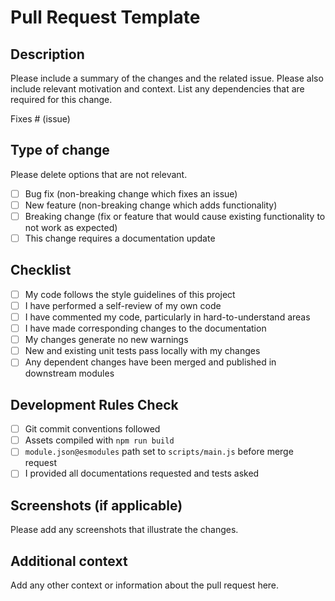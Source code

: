 # Pull Request Template

## Description

Please include a summary of the changes and the related issue. Please also include relevant motivation and context. List any dependencies that are required for this change.

Fixes # (issue)

## Type of change

Please delete options that are not relevant.

- [ ] Bug fix (non-breaking change which fixes an issue)
- [ ] New feature (non-breaking change which adds functionality)
- [ ] Breaking change (fix or feature that would cause existing functionality to not work as expected)
- [ ] This change requires a documentation update

## Checklist

- [ ] My code follows the style guidelines of this project
- [ ] I have performed a self-review of my own code
- [ ] I have commented my code, particularly in hard-to-understand areas
- [ ] I have made corresponding changes to the documentation
- [ ] My changes generate no new warnings
- [ ] New and existing unit tests pass locally with my changes
- [ ] Any dependent changes have been merged and published in downstream modules

## Development Rules Check

- [ ] Git commit conventions followed
- [ ] Assets compiled with `npm run build`
- [ ] `module.json@esmodules` path set to `scripts/main.js` before merge request
- [ ] I provided all documentations requested and tests asked

## Screenshots (if applicable)

Please add any screenshots that illustrate the changes.

## Additional context

Add any other context or information about the pull request here.